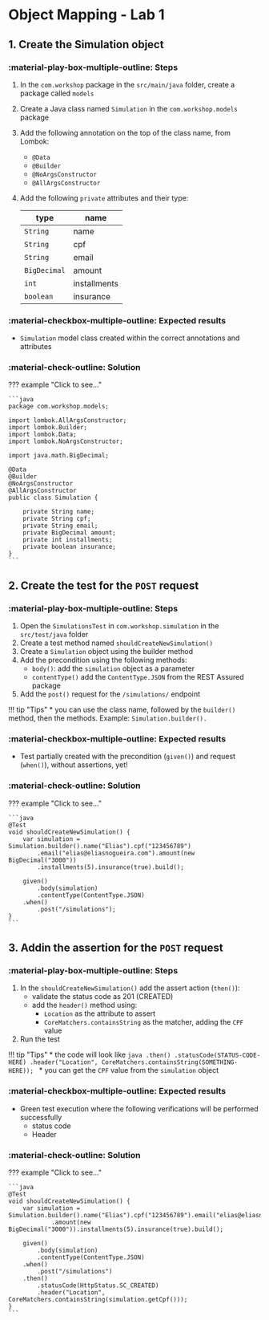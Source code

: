 # Object Mapping - Lab 1

## 1. Create the Simulation object

### :material-play-box-multiple-outline: Steps

1. In the `com.workshop` package in the `src/main/java` folder, create a package called `models`
2. Create a Java class named `Simulation` in the `com.workshop.models` package
3. Add the following annotation on the top of the class name, from Lombok:
    - `@Data`
    - `@Builder`
    - `@NoArgsConstructor`
    - `@AllArgsConstructor`
5. Add the following `private` attributes and their type:
   
    | type         | name         |
    |--------------|--------------|
    | `String`     | name         |
    | `String`     | cpf          |
    | `String`     | email        |
    | `BigDecimal` | amount       |
    | `int`        | installments |
    | `boolean`    | insurance    |

### :material-checkbox-multiple-outline: Expected results

  - `Simulation` model class created within the correct annotations and attributes

### :material-check-outline: Solution

??? example "Click to see..."

    ```java
    package com.workshop.models;

    import lombok.AllArgsConstructor;
    import lombok.Builder;
    import lombok.Data;
    import lombok.NoArgsConstructor;

    import java.math.BigDecimal;

    @Data
    @Builder
    @NoArgsConstructor
    @AllArgsConstructor
    public class Simulation {

        private String name;
        private String cpf;
        private String email;
        private BigDecimal amount;
        private int installments;
        private boolean insurance;
    }
    ```

## 2. Create the test for the `POST` request

### :material-play-box-multiple-outline: Steps

1. Open the `SimulationsTest` in `com.workshop.simulation` in the `src/test/java` folder
2. Create a test method named `shouldCreateNewSimulation()`
3. Create a `Simulation` object using the builder method
4. Add the precondition using the following methods:
    - `body()`: add the `simulation` object as a parameter
    - `contentType()` add the `ContentType.JSON` from the REST Assured package
5. Add the `post()` request for the `/simulations/` endpoint

!!! tip "Tips"
    * you can use the class name, followed by the `builder()` method, then the methods. Example: `Simulation.builder().`


### :material-checkbox-multiple-outline: Expected results

- Test partially created with the precondition (`given()`) and request (`when()`), without assertions, yet!

### :material-check-outline: Solution

??? example "Click to see..."

    ```java
    @Test
    void shouldCreateNewSimulation() {
        var simulation = Simulation.builder().name("Elias").cpf("123456789")
            .email("elias@eliasnogueira.com").amount(new BigDecimal("3000"))
            .installments(5).insurance(true).build();

        given()
            .body(simulation)
            .contentType(ContentType.JSON)
        .when()
            .post("/simulations");
    }
    ```

## 3. Addin the assertion for the `POST` request

### :material-play-box-multiple-outline: Steps

1. In the `shouldCreateNewSimulation()` add the assert action (`then()`):
    - validate the status code as 201 (CREATED)
    - add the `header()` method using:
        - `Location` as the attribute to assert
        - `CoreMatchers.containsString` as the matcher, adding the `CPF` value
2. Run the test

!!! tip "Tips"
    * the code will look like
       ```java
       .then()
          .statusCode(STATUS-CODE-HERE)
          .header("Location", CoreMatchers.containsString(SOMETHING-HERE));
       ```
    * you can get the `CPF` value from the `simulation` object


 ### :material-checkbox-multiple-outline: Expected results

 - Green test execution where the following verifications will be performed successfully
    - status code
    - Header

### :material-check-outline: Solution

??? example "Click to see..."

    ```java
    @Test
    void shouldCreateNewSimulation() {
        var simulation = Simulation.builder().name("Elias").cpf("123456789").email("elias@eliasnogueira.com")
                .amount(new BigDecimal("3000")).installments(5).insurance(true).build();

        given()
            .body(simulation)
            .contentType(ContentType.JSON)
        .when()
            .post("/simulations")
        .then()
            .statusCode(HttpStatus.SC_CREATED)
            .header("Location", CoreMatchers.containsString(simulation.getCpf()));
    }
    ```
